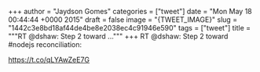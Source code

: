 
+++
author = "Jaydson Gomes"
categories = ["tweet"]
date = "Mon May 18 00:44:44 +0000 2015"
draft = false
image = "{TWEET_IMAGE}"
slug = "1442c3e8bd18af44de4be8e2038ec4c91946e590"
tags = ["tweet"]
title = """RT @dshaw: Step 2 toward ..."""
+++
RT @dshaw: Step 2 toward #nodejs reconciliation:

https://t.co/qLYAwZeE7G
